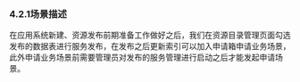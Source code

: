 ### 4.2.1场景描述

在应用系统新建、资源发布前期准备工作做好之后，我们在资源目录管理页面勾选发布的数据表进行服务发布，在发布之后更新索引可以加入申请箱申请业务场景，此外申请业务场景前需要管理员对发布的服务管理进行启动之后才能发起申请场景。

